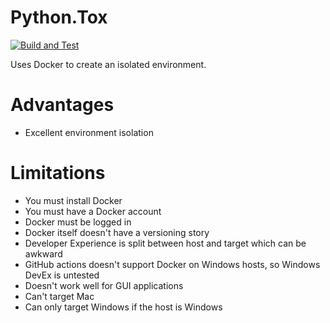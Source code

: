 # Python.Tox

[![Build and Test](https://github.com/build-and-test/Python.devcontainer/actions/workflows/build-and-test.yml/badge.svg)](https://github.com/build-and-test/Python.devcontainer/actions/workflows/build-and-test.yml?query=branch%3Amain)

Uses Docker to create an isolated environment.

# Advantages

- Excellent environment isolation

# Limitations

- You must install Docker
- You must have a Docker account
- Docker must be logged in
- Docker itself doesn't have a versioning story
- Developer Experience is split between host and target which can be awkward
- GitHub actions doesn't support Docker on Windows hosts, so Windows DevEx is untested
- Doesn't work well for GUI applications
- Can't target Mac
- Can only target Windows if the host is Windows
